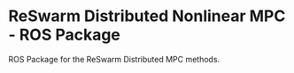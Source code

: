 # ReSwarm Distributed Nonlinear MPC - ROS Package
ROS Package for the ReSwarm Distributed MPC methods. 

